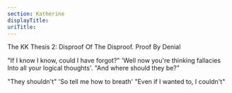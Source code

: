 ```yaml
---
section: Katherine
displayTitle:
uriTitle:
---
```


The KK Thesis 2: Disproof Of The Disproof. Proof By Denial

"If I know I know, could I have forgot?"
'Well now you're thinking fallacies
Into all your logical thoughts'.
"And where should they be?"

"They shouldn't"
'So tell me how to breath'
"Even if I wanted to,
I couldn't"
